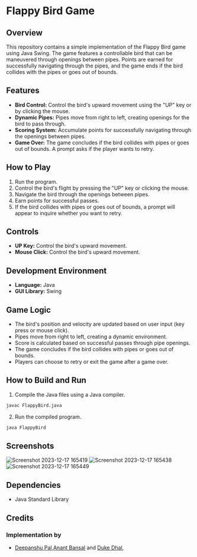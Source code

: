 # Flappy Bird Game

## Overview
This repository contains a simple implementation of the Flappy Bird game using Java Swing. The game features a controllable bird that can be maneuvered through openings between pipes. Points are earned for successfully navigating through the pipes, and the game ends if the bird collides with the pipes or goes out of bounds.

## Features
- **Bird Control:** Control the bird's upward movement using the "UP" key or by clicking the mouse.
- **Dynamic Pipes:** Pipes move from right to left, creating openings for the bird to pass through.
- **Scoring System:** Accumulate points for successfully navigating through the openings between pipes.
- **Game Over:** The game concludes if the bird collides with pipes or goes out of bounds. A prompt asks if the player wants to retry.

## How to Play
1. Run the program.
2. Control the bird's flight by pressing the "UP" key or clicking the mouse.
3. Navigate the bird through the openings between pipes.
4. Earn points for successful passes.
5. If the bird collides with pipes or goes out of bounds, a prompt will appear to inquire whether you want to retry.

## Controls
- **UP Key:** Control the bird's upward movement.
- **Mouse Click:** Control the bird's upward movement.

## Development Environment
- **Language:** Java
- **GUI Library:** Swing

## Game Logic
- The bird's position and velocity are updated based on user input (key press or mouse click).
- Pipes move from right to left, creating a dynamic environment.
- Score is calculated based on successful passes through pipe openings.
- The game concludes if the bird collides with pipes or goes out of bounds.
- Players can choose to retry or exit the game after a game over.

## How to Build and Run
1. Compile the Java files using a Java compiler.
```bash
javac FlappyBird.java
```
2. Run the compiled program.
  ```bash
java FlappyBird
   ```
## Screenshots

![Screenshot 2023-12-17 165419](https://github.com/deepanshupal09/FlappyBird/assets/101573843/1efbac42-00aa-4f81-ae02-b9e44d4d0e58)
![Screenshot 2023-12-17 165438](https://github.com/deepanshupal09/FlappyBird/assets/101573843/eaadeac5-68b3-46e5-832b-a910e4dc1490)
![Screenshot 2023-12-17 165449](https://github.com/deepanshupal09/FlappyBird/assets/101573843/ecfb1ce4-72f6-4ba6-b8c1-c8e0ab392562)


## Dependencies
- Java Standard Library

## Credits
### Implementation by
- [Deepanshu Pal](https://github.com/deepanshupal09),[Anant Bansal](https://github.com/anantbansa1) and [Duke Dhal](https://github.com/ImDoubD), 
